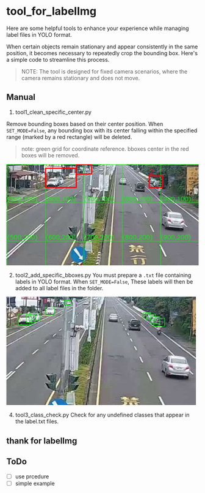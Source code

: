 # tool_for_labelImg
Here are some helpful tools to enhance your experience while managing label files in YOLO format.

When certain objects remain stationary and appear consistently in the same position, it becomes necessary to repeatedly crop the bounding box. Here's a simple code to streamline this process.

> NOTE: The tool is designed for fixed camera scenarios, where the camera remains stationary and does not move.

## Manual

1. tool1_clean_specific_center.py

Remove bounding boxes based on their center position. When `SET_MODE=False`, any bounding box with its center falling within the specified range (marked by a red rectangle) will be deleted.

> note: green grid for coordinate reference. bboxes center in the red boxes will be removed.

![image](https://github.com/tsaiJay/bounding_box_tools/blob/main/example_files/img_filter_area.png)

2. tool2_add_specific_bboxes.py
You must prepare a `.txt` file containing labels in YOLO format. When `SET_MODE=False`, These labels will then be added to all label files in the folder.

![image](https://github.com/tsaiJay/bounding_box_tools/blob/main/example_files/img_fix_bbox.png)

4. tool3_class_check.py
Check for any undefined classes that appear in the label.txt files.

## thank for labelImg

## ToDo
- [ ] use prcedure
- [ ] simple example
